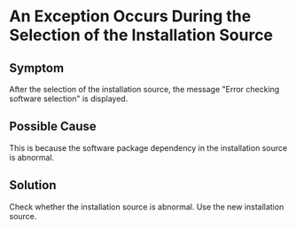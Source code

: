 # An Exception Occurs During the Selection of the Installation Source<a name="EN-US_TOPIC_0229291200"></a>

## Symptom<a name="en-us_topic_0187401458_s079358afc7a646ecac367116895121cd"></a>

After the selection of the installation source, the message "Error checking software selection" is displayed.

## Possible Cause<a name="en-us_topic_0187401458_s5def92a13626401e865071b5f2ac127c"></a>

This is because the software package dependency in the installation source is abnormal.

## Solution<a name="en-us_topic_0187401458_s76bf3c913a674441b1fb8f33ba736814"></a>

Check whether the installation source is abnormal. Use the new installation source.

